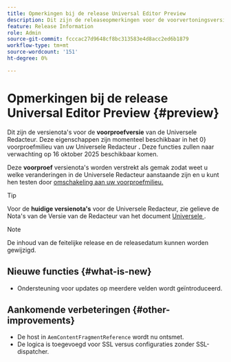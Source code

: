 ```yaml
---
title: Opmerkingen bij de release Universal Editor Preview
description: Dit zijn de releaseopmerkingen voor de voorvertoningsversie van de Universal Editor.
feature: Release Information
role: Admin
source-git-commit: fcccac27d9648cf8bc313583e4d8acc2ed6b1879
workflow-type: tm+mt
source-wordcount: '151'
ht-degree: 0%

---
```



# Opmerkingen bij de release Universal Editor Preview {#preview}

Dit zijn de versienota&#39;s voor de **voorproefversie** van de Universele Redacteur. Deze eigenschappen zijn momenteel beschikbaar in het 0&rbrace; voorproefmilieu van uw Universele Redacteur **.** Deze functies zullen naar verwachting op 16 oktober 2025 beschikbaar komen.

Deze **voorproef** versienota&#39;s worden verstrekt als gemak zodat weet u welke veranderingen in de Universele Redacteur aanstaande zijn en u kunt hen testen door [&#x200B; omschakeling aan uw voorproefmilieu.](/help/sites-cloud/authoring/universal-editor/navigation.md#user-properties)

>[!TIP]
>
>Voor de **huidige versienota&#39;s** voor de Universele Redacteur, zie gelieve de Nota&#39;s van de Versie van de Redacteur van het document [&#x200B; Universele &#x200B;](/help/release-notes/universal-editor/current.md).

>[!NOTE]
>
>De inhoud van de feitelijke release en de releasedatum kunnen worden gewijzigd.

## Nieuwe functies {#what-is-new}

* Ondersteuning voor updates op meerdere velden wordt geïntroduceerd.

## Aankomende verbeteringen {#other-improvements}

* De host in `AemContentFragmentReference` wordt nu ontsmet.
* De logica is toegevoegd voor SSL versus configuraties zonder SSL-dispatcher.
